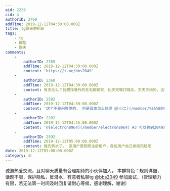 ```yaml
---
aid: 2229
cid: 4
authorID: 2769
addTime: 2019-12-12T04:30:00.000Z
title: tg聊天群招新
tags:
    - tg
    - 群招
    - 聊天
comments:
    -
        authorID: 2769
        addTime: 2019-12-12T04:30:00.000Z
        content: 'https://t.me/bbs2049'
    -
        authorID: 2360
        addTime: 2019-12-12T04:30:00.000Z
        content: 有五毛么？我想找墙外的五毛聊聊天，比天天喊打喊杀，灭天灭地的，活得不耐烦的，不想活了的，找死的有意思多了。
    -
        authorID: 2592
        addTime: 2019-12-12T04:30:00.000Z
        content: '这个不是问答类的， 但是具体怎么处理 @[小二](/member/%E5%B0%8F%E4%BA%8C)'
    -
        authorID: 2202
        addTime: 2019-12-12T04:45:00.000Z
        content: '@[electron8964](/member/electron8964) #3 可以转到2049分区'
    -
        authorID: 2592
        addTime: 2019-12-12T05:00:00.000Z
        content: 我先转水了。 该用户是刚刚注册用户，各位用户自己承担风险吧
date: 2019-12-12T05:00:00.000Z
category: 水
---
```


诚邀热爱交流，且对聊天质量有合理期待的小伙伴加入， 本群特色：规则详细，话题不限，保护隐私，反潜水，有意者私聊tg @[bbs2049](/member/bbs2049) 参加面试，（管理精力有限，若无法第一时间及时回复请耐心等候，感谢理解，谢谢）

